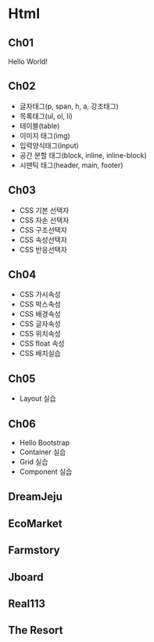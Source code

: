 # Html

## Ch01
Hello World!

## Ch02
* 글자태그(p, span, h, a, 강조태그)
* 목록태그(ul, ol, li)
* 테이블(table)
* 이미지 태그(img)
* 입력양식태그(input)
* 공간 분할 태그(block, inline, inline-block)
* 시맨틱 태그(header, main, footer)

## Ch03
* CSS 기본 선택자
* CSS 자손 선택자
* CSS 구조선택자
* CSS 속성선택자
* CSS 반응선택자

## Ch04 
* CSS 가시속성
* CSS 박스속성
* CSS 배경속성
* CSS 글자속성
* CSS 위치속성
* CSS float 속성
* CSS 배치실습

## Ch05
* Layout 실습

## Ch06
* Hello Bootstrap
* Container 실습
* Grid 실습
* Component 실습

## DreamJeju
## EcoMarket
## Farmstory
## Jboard
## Real113
## The Resort
